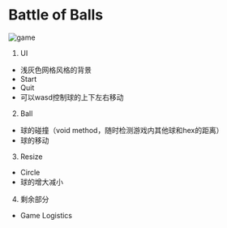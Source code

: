 # Battle of Balls

![game](https://github.com/yixiaowang2001/COMP-128_FP/blob/main/res/Pic1.png)

1. UI
  + 浅灰色网格风格的背景
  + Start
  + Quit
  + 可以wasd控制球的上下左右移动

2. Ball
  + 球的碰撞（void method，随时检测游戏内其他球和hex的距离）
  + 球的移动

3. Resize
  + Circle
  + 球的增大减小

4. 剩余部分
  + Game Logistics


